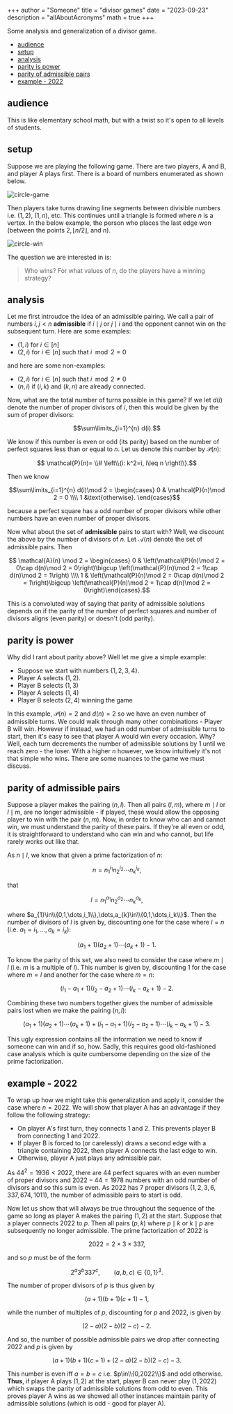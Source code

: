 +++
author = "Someone"
title = "divisor games"
date = "2023-09-23"
description = "allAboutAcronyms"
math = true
+++

Some analysis and generalization of a divisor game.
<!--more-->

- [audience](#audience)
- [setup](#setup)
- [analysis](#analysis)
- [parity is power](#parity-is-power)
- [parity of admissible pairs](#parity-of-admissible-pairs)
- [example - 2022](#example---2022)


## audience

This is like elementary school math, but with a twist so it's open to all levels of students.

## setup

Suppose we are playing the following game. There are two players, A and B, and player A plays first. There is a board of numbers enumerated as shown below.

![circle-game](/circle.png)

Then players take turns drawing line segments between divisible numbers i.e. $(1, 2)$, $(1,n)$, etc. This continues until a triangle is formed where $n$ is a vertex. In the below example, the person who places the last edge won (between the points $2,\lfloor n/2\rfloor$, and $n$). 

![circle-win](/circle-win.png)

The question we are interested in is:

> Who wins? For what values of $n$, do the players have a winning strategy?

## analysis

Let me first introudce the idea of an admissible pairing. We call a pair of numbers $i,j<n$ **admissible** if $i\mid j$ or $j\mid i$ and the opponent cannot win on the subsequent turn. Here are some examples:
- $(1,i)$ for $i\in[n]$
- $(2,i)$ for $i\in[n]$ such that $i\mod 2=0$

and here are some non-examples:
- $(2,i)$ for $i\in[n]$ such that $i\mod 2\neq 0$
- $(n,i)$ if $(i,k)$ and $(k,n)$ are already connected.

Now, what are the total number of turns possible in this game? If we let $d(i)$ denote the number of proper divisors of $i$, then this would be given by the sum of proper divisors:

$$\sum\limits_{i=1}^{n} d(i).$$

We know if this number is even or odd (its parity) based on the number of perfect squares less than or equal to $n$. Let us denote this number by $\mathcal{P}(n)$:

$$ \mathcal{P}(n)=  \\# \left\\{i: k^2=i, i\leq n \right\\}.$$

Then we know

$$\sum\limits_{i=1}^{n} d(i)\mod 2 = \begin{cases} 0 & \mathcal{P}(n)\mod 2 = 0 \\\\ 1 &\text{otherwise}.  \end{cases}$$

because a perfect square has a odd number of proper divisors while other numbers have an even number of proper divisors. 

Now what about the set of **admissible** pairs to start with? Well, we discount the above by the number of divisors of $n$. Let $\mathcal{A}(n)$ denote the set of admissible pairs. Then

$$ \mathcal{A}(n) \mod 2 = \begin{cases} 0 & \left(\mathcal{P}(n)\mod 2 = 0\cap  d(n)\mod 2 = 0\right)\bigcup \left(\mathcal{P}(n)\mod 2 = 1\cap  d(n)\mod 2 = 1\right) \\\\  1 & \left(\mathcal{P}(n)\mod 2 = 0\cap  d(n)\mod 2 = 1\right)\bigcup \left(\mathcal{P}(n)\mod 2 = 1\cap  d(n)\mod 2 = 0\right)\end{cases}.$$

This is a convoluted way of saying that parity of admissible solutions depends on if the parity of the number of perfect squares and number of divisors aligns (even parity) or doesn't (odd parity). 

## parity is power

Why did I rant about parity above? Well let me give a simple example:

- Suppose we start with numbers $\{1,2,3, 4\}$. 
- Player A selects $(1,2)$.
- Player B selects $(1,3)$
- Player A selects $(1,4)$
- Player B selects $(2,4)$ winning the game

In this example, $\mathcal{P}(n)=2$ and $d(n)=2$ so we have an even number of admissible turns. We could walk through many other combinations - Player B will win. However if instead, we had an odd number of admissible turns to start, then it's easy to see that player A would win every occasion. Why? Well, each turn decrements the number of admissible solutions by 1 until we reach zero - the loser. With a higher $n$ however, we know intuitively it's not that simple who wins. There are some nuances to the game we must discuss.

## parity of admissible pairs

Suppose a player makes the pairing $(n,l)$. Then all pairs $(l,m)$, where $m\mid l$ or $l\mid m$, are no longer admissible - if played, these would allow the opposing player to win with the pair $(n,m)$. Now, in order to know who can and cannot win, we must understand the parity of these pairs. If they're all even or odd, it is straightforward to understand who can win and who cannot, but life rarely works out like that.

As $n\mid l$, we know that given a prime factorization of $n$: 

$$ n=n_{1}^{i_1}n_{2}^{i_2}\cdots n_{k}^{i_k},$$

that 

$$ l= n_{1}^{a_1}n_{2}^{a_2}\cdots n_{k}^{a_k},$$

where $a_{1}\in\\{0,1,\dots,i_1\\},\dots,a_{k}\in\\{0,1,\dots,i_k\\}$. Then the number of divisors of $l$ is given by, discounting one for the case where $l=n$ (i.e. $a_{1}=i_{1},\dots ,a_{k}=i_{k}$):

$$ (a_{1}+1)(a_{2}+1)\cdots (a_{k}+1)-1.$$

To know the parity of this set, we also need to consider the case where $m\mid l$ (i.e. $m$ is a multiple of $l$). This number is given by, discounting 1 for the case where $m=l$ and another for the case where $m=n$: 

$$ (i_{1}-a_{1}+1)(i_{2}-a_{2}+1)\cdots (i_{k}-a_{k}+1)-2.$$

Combining these two numbers together gives the number of admissible pairs lost when we make the pairing $(n,l)$:

$$ (a_{1}+1)(a_{2}+1)\cdots (a_{k}+1) + (i_{1}-a_{1}+1)(i_{2}-a_{2}+1)\cdots (i_{k}-a_{k}+1) - 3.$$

This ugly expression contains all the information we need to know if someone can win and if so, how. Sadly, this requires good old-fashioned case analysis which is quite cumbersome depending on the size of the prime factorization.

## example - 2022

To wrap up how we might take this generalization and apply it, consider the case where $n=2022$. We will show that player A has an advantage if they follow the following strategy:

- On player A's first turn, they connects $1$ and $2$. This prevents player B from connecting $1$ and $2022$.
- If player B is forced to (or carelessly) draws a second edge with a triangle containing $2022$, then player A connects the last edge to win.
- Otherwise, player A just plays any admissible pair.

As $44^2=1936<2022$, there are $44$ perfect squares with an even number of proper divisors and $2022-44=1978$ numbers with an odd number of divisors and so this sum is even. As $2022$ has $7$ proper divisors ($1,2,3,6,337,674,1011$), the number of admissible pairs to start is odd. 

Now let us show that will always be true throughout the sequence of the game so long as player A makes the pairing $(1, 2)$ at the start. Suppose that a player connects $2022$ to $p$. Then all pairs $(p,k)$ where $p\mid k$ or $k\mid p$ are subsequently no longer admissible. The prime factorization of $2022$ is

$$2022=2\times 3\times 337,$$

and so $p$ must be of the form 

$$2^{a}3^{b}337^{c},\qquad (a,b,c)\in\{0,1\}^3.$$

The number of proper divisors of $p$ is thus given by 

$$(a+1)(b+1)(c+1)-1,$$

while the number of multiples of $p$, discounting for $p$ and $2022$, is given by 

$$(2-a)(2-b)(2-c)-2.$$

And so, the number of possible admissible pairs we drop after connecting $2022$ and $p$ is given by 

$$(a+1)(b+1)(c+1)+(2-a)(2-b)(2-c)-3.$$

This number is even iff $a=b=c$ i.e. $p\in\\{0,2022\\}$ and odd otherwise. **Thus**, if player A plays $(1,2)$ at the start, player B can never play $(1,2022)$ which swaps the parity of admissible solutions from odd to even. This proves player A wins as we showed all other instances maintain parity of admissible solutions (which is odd - good for player A).

